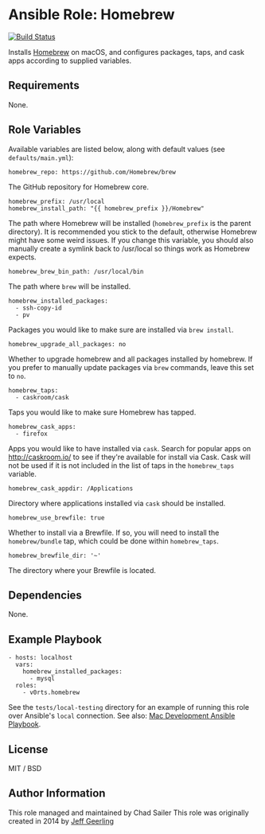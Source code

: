 # Ansible Role: Homebrew

[![Build Status](https://travis-ci.org/v0rts/ansible-role-homebrew.svg?branch=master)](https://travis-ci.org/v0rts/ansible-role-homebrew)

Installs [Homebrew](http://brew.sh/) on macOS, and configures packages, taps, and cask apps according to supplied variables.

## Requirements

None.

## Role Variables

Available variables are listed below, along with default values (see `defaults/main.yml`):

    homebrew_repo: https://github.com/Homebrew/brew

The GitHub repository for Homebrew core.

    homebrew_prefix: /usr/local
    homebrew_install_path: "{{ homebrew_prefix }}/Homebrew"

The path where Homebrew will be installed (`homebrew_prefix` is the parent directory). It is recommended you stick to the default, otherwise Homebrew might have some weird issues. If you change this variable, you should also manually create a symlink back to /usr/local so things work as Homebrew expects.

    homebrew_brew_bin_path: /usr/local/bin

The path where `brew` will be installed.

    homebrew_installed_packages:
      - ssh-copy-id
      - pv

Packages you would like to make sure are installed via `brew install`.

    homebrew_upgrade_all_packages: no

Whether to upgrade homebrew and all packages installed by homebrew. If you prefer to manually update packages via `brew` commands, leave this set to `no`.

    homebrew_taps:
      - caskroom/cask

Taps you would like to make sure Homebrew has tapped.

    homebrew_cask_apps:
      - firefox

Apps you would like to have installed via `cask`. Search for popular apps on http://caskroom.io/ to see if they're available for install via Cask. Cask will not be used if it is not included in the list of taps in the `homebrew_taps` variable.

    homebrew_cask_appdir: /Applications

Directory where applications installed via `cask` should be installed.

    homebrew_use_brewfile: true

Whether to install via a Brewfile. If so, you will need to install the `homebrew/bundle` tap, which could be done within `homebrew_taps`.

    homebrew_brewfile_dir: '~'

The directory where your Brewfile is located.

## Dependencies

None.

## Example Playbook

    - hosts: localhost
      vars:
        homebrew_installed_packages:
          - mysql
      roles:
        - v0rts.homebrew

See the `tests/local-testing` directory for an example of running this role over Ansible's `local` connection. See also: [Mac Development Ansible Playbook](https://github.com/v0rts/mac-dev-playbook).

## License

MIT / BSD

## Author Information

This role managed and maintained by Chad Sailer 
This role was originally created in 2014 by [Jeff Geerling](http://www.jeffgeerling.com/)
